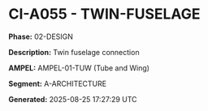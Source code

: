 # CI-A055 - TWIN-FUSELAGE

**Phase:** 02-DESIGN

**Description:** Twin fuselage connection

**AMPEL:** AMPEL-01-TUW (Tube and Wing)

**Segment:** A-ARCHITECTURE

**Generated:** 2025-08-25 17:27:29 UTC
